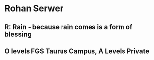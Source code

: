# Rohan Serwer
## R: Rain - because rain comes is a form of blessing 
## O levels FGS Taurus Campus, A Levels Private
 
